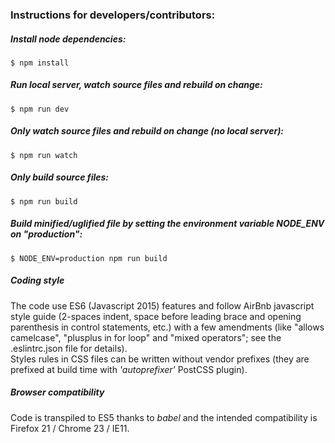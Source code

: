 ### Instructions for developers/contributors:

##### Install node dependencies:
```
$ npm install
```

##### Run local server, watch source files and rebuild on change:
```
$ npm run dev
```

##### Only watch source files and rebuild on change (no local server):
```
$ npm run watch
```

##### Only build source files:
```
$ npm run build
```
##### Build minified/uglified file by setting the environment variable NODE_ENV on "production":
```
$ NODE_ENV=production npm run build
```

##### Coding style
The code use ES6 (Javascript 2015) features and follow AirBnb javascript style guide (2-spaces indent, space before leading brace and opening parenthesis 
in control statements, etc.) with a few amendments (like "allows camelcase", "plusplus in for loop" and "mixed operators";
see the .eslintrc.json file for details).  
Styles rules in CSS files can be written without vendor prefixes (they are prefixed at build time with *'autoprefixer'* PostCSS plugin).

##### Browser compatibility
Code is transpiled to ES5 thanks to *babel* and the intended compatibility is Firefox 21 / Chrome 23 / IE11.

